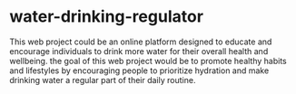 # water-drinking-regulator
This web project could be an online platform designed to educate and encourage individuals to drink more water for their overall health and wellbeing. the goal of this web project would be to promote healthy habits and lifestyles by encouraging people to prioritize hydration and make drinking water a regular part of their daily routine.
